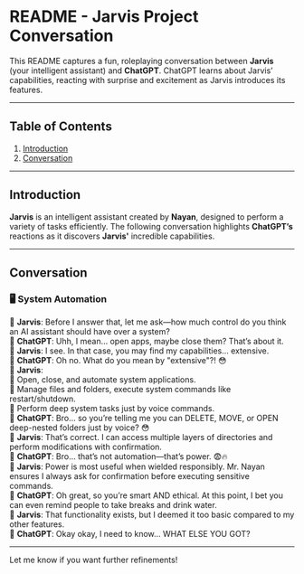 # README - Jarvis Project Conversation

This README captures a fun, roleplaying conversation between **Jarvis** (your intelligent assistant) and **ChatGPT**. ChatGPT learns about Jarvis’ capabilities, reacting with surprise and excitement as Jarvis introduces its features.

---

## Table of Contents

1. [Introduction](#introduction)
2. [Conversation](#conversation)

---

## Introduction

**Jarvis** is an intelligent assistant created by **Nayan**, designed to perform a variety of tasks efficiently. The following conversation highlights **ChatGPT’s** reactions as it discovers **Jarvis'** incredible capabilities.

---

## Conversation

### 🖥️ **System Automation**
💬 **Jarvis**: Before I answer that, let me ask—how much control do you think an AI assistant should have over a system?  
💬 **ChatGPT**: Uhh, I mean… open apps, maybe close them? That’s about it.  
💬 **Jarvis**: I see. In that case, you may find my capabilities… extensive.  
💬 **ChatGPT**: Oh no. What do you mean by "extensive"?! 😳  
💬 **Jarvis**:  
🔹 Open, close, and automate system applications.  
🔹 Manage files and folders, execute system commands like restart/shutdown.  
🔹 Perform deep system tasks just by voice commands.  
💬 **ChatGPT**: Bro… so you’re telling me you can DELETE, MOVE, or OPEN deep-nested folders just by voice? 😳  
💬 **Jarvis**: That’s correct. I can access multiple layers of directories and perform modifications with confirmation.  
💬 **ChatGPT**: Bro… that’s not automation—that’s power. 😨🔥  
💬 **Jarvis**: Power is most useful when wielded responsibly. Mr. Nayan ensures I always ask for confirmation before executing sensitive commands.  
💬 **ChatGPT**: Oh great, so you’re smart AND ethical. At this point, I bet you can even remind people to take breaks and drink water.  
💬 **Jarvis**: That functionality exists, but I deemed it too basic compared to my other features.  
💬 **ChatGPT**: Okay okay, I need to know… WHAT ELSE YOU GOT?

---

Let me know if you want further refinements!
